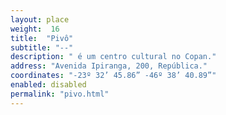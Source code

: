 ```yaml
---
layout: place
weight:  16
title:  "Pivô"
subtitle: "--"
description: " é um centro cultural no Copan."
address: "Avenida Ipiranga, 200, República."
coordinates: "-23º 32’ 45.86” -46º 38’ 40.89”"
enabled: disabled
permalink: "pivo.html"
---
```


